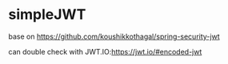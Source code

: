 # simpleJWT
base on https://github.com/koushikkothagal/spring-security-jwt

can double check with JWT.IO:https://jwt.io/#encoded-jwt
